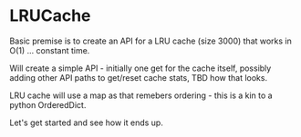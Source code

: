 # LRUCache

Basic premise is to create an API for a LRU cache (size 3000) that works in O(1) ... constant time.  

Will create a simple API - initially one get for the cache itself, possibly adding other API paths to get/reset cache stats, TBD how that looks.  

LRU cache will use a map as that remebers ordering - this is a kin to a python OrderedDict.  

Let's get started and see how it ends up.  